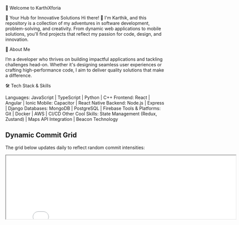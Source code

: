 👋 Welcome to KarthiXforia

🚀 Your Hub for Innovative Solutions
Hi there! 👋 I'm Karthik, and this repository is a collection of my adventures in software development, problem-solving, and creativity. From dynamic web applications to mobile solutions, you'll find projects that reflect my passion for code, design, and innovation.

📖 About Me

I’m a developer who thrives on building impactful applications and tackling challenges head-on. Whether it's designing seamless user experiences or crafting high-performance code, I aim to deliver quality solutions that make a difference.

🛠️ Tech Stack & Skills

Languages: JavaScript | TypeScript | Python | C++
Frontend: React | Angular | Ionic
Mobile: Capacitor | React Native
Backend: Node.js | Express | Django
Databases: MongoDB | PostgreSQL | Firebase
Tools & Platforms: Git | Docker | AWS | CI/CD
Other Cool Skills: State Management (Redux, Zustand) | Maps API Integration | Beacon Technology

## Dynamic Commit Grid
The grid below updates daily to reflect random commit intensities:
<iframe src="commit_grid.html" width="720" height="200"></iframe>
